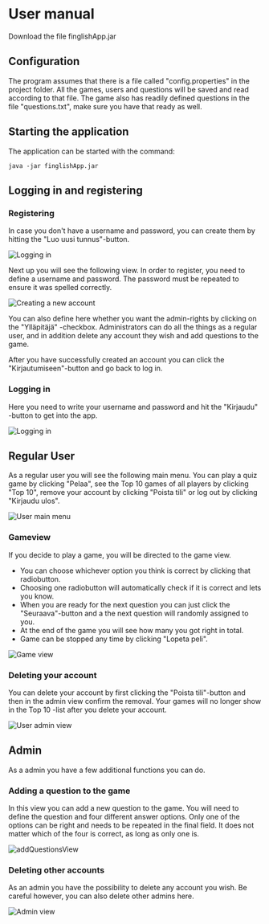 #  User manual

Download the file finglishApp.jar

## Configuration

The program assumes that there is a file called "config.properties" in the project folder. All the games, users and questions will be saved and read according to that file. The game also has readily defined questions in the file "questions.txt", make sure you have that ready as well.

## Starting the application

The application can be started with the command:

<pre>
<code>java -jar finglishApp.jar</code>
</pre>

## Logging in and registering

### Registering

In case you don't have a username and password, you can create them by hitting the "Luo uusi tunnus"-button. 

![Logging in](https://github.com/saarasat/finglish-app-otm-2019/blob/master/Documentation/images/LoggingIn.png)

Next up you will see the following view. In order to register, you need to define a username and password. The password must be repeated to ensure it was spelled correctly. 

![Creating a new account](https://github.com/saarasat/finglish-app-otm-2019/blob/master/Documentation/images/creatingAnAccount.png)

You can also define here whether you want the admin-rights by clicking on the "Ylläpitäjä" -checkbox. Administrators can do all the things as a regular user, and in addition delete any account they wish and add questions to the game. 

After you have successfully created an account you can click the "Kirjautumiseen"-button and go back to log in. 

### Logging in

Here you need to write your username and password and hit the "Kirjaudu" -button to get into the app.

![Logging in](https://github.com/saarasat/finglish-app-otm-2019/blob/master/Documentation/images/LoggingIn.png)

## Regular User

As a regular user you will see the following main menu. You can play a quiz game by clicking "Pelaa", see the Top 10 games of all players by clicking "Top 10", remove your account by clicking "Poista tili" or log out by clicking "Kirjaudu ulos". 

![User main menu](https://github.com/saarasat/finglish-app-otm-2019/blob/master/Documentation/images/userMainMenu.png)

### Gameview

If you decide to play a game, you will be directed to the game view. 
- You can choose whichever option you think is correct by clicking that radiobutton. 
- Choosing one radiobutton will automatically check if it is correct and lets you know. 
- When you are ready for the next question you can just click the "Seuraava"-button and a the next question will randomly assigned to you. 
- At the end of the game you will see how many you got right in total. 
- Game can be stopped any time by clicking "Lopeta peli".

![Game view](https://github.com/saarasat/finglish-app-otm-2019/blob/master/Documentation/images/gameView.png)

### Deleting your account

You can delete your account by first clicking the "Poista tili"-button and then in the admin view confirm the removal. Your games will no longer show in the Top 10 -list after you delete your account.

![User admin view](https://github.com/saarasat/finglish-app-otm-2019/blob/master/Documentation/images/adminView2.png)

## Admin

As a admin you have a few additional functions you can do.

### Adding a question to the game

In this view you can add a new question to the game. You will need to define the question and four different answer options. Only one of the options can be right and needs to be repeated in the final field. It does not matter which of the four is correct, as long as only one is.

![addQuestionsView](https://github.com/saarasat/finglish-app-otm-2019/blob/master/Documentation/images/addQuestionsView.png)

### Deleting other accounts

As an admin you have the possibility to delete any account you wish. Be careful however, you can also delete other admins here.

![Admin view](https://github.com/saarasat/finglish-app-otm-2019/blob/master/Documentation/images/adminView1.png)
